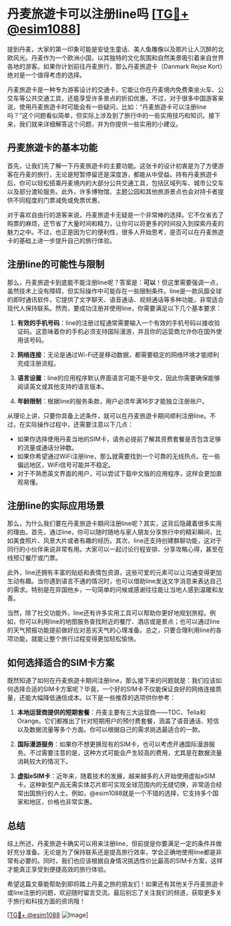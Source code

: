 # 丹麦旅遊卡可以注册line吗 [[TG💪+ @esim1088](https://t.me/s/esim1088)]

提到丹麦，大家的第一印象可能是安徒生童话、美人鱼雕像以及那片让人沉醉的北欧风光。丹麦作为一个欧洲小国，以其独特的文化氛围和自然美景吸引着来自世界各地的游客。如果你计划前往丹麦旅行，那么丹麦旅遊卡（Danmark Rejse Kort）绝对是一个值得考虑的选择。

丹麦旅遊卡是一种专为游客设计的交通卡，它能让你在丹麦境内免费乘坐火车、公交车等公共交通工具，还能享受许多景点的折扣优惠。不过，对于很多中国游客来说，使用丹麦旅遊卡时可能会有一些疑问，比如：“丹麦旅遊卡可以注册line吗？”这个问题看似简单，但实际上涉及到了旅行中的一些实用技巧和知识。接下来，我们就来详细解答这个问题，并为你提供一些实用的小建议。

## 丹麦旅遊卡的基本功能

首先，让我们先了解一下丹麦旅遊卡的主要功能。这张卡的设计初衷是为了方便游客在丹麦的旅行，无论是短暂停留还是深度游，都能从中受益。持有丹麦旅遊卡后，你可以轻松搭乘丹麦境内的大部分公共交通工具，包括区域列车、城市公交车以及部分渡轮服务。此外，许多博物馆、主题公园和其他旅游景点也会对持卡者提供不同程度的门票减免或免票优惠。

对于喜欢自由行的游客来说，丹麦旅遊卡无疑是一个非常棒的选择。它不仅省去了购票的麻烦，还节省了大量时间和精力，让你可以将更多的时间投入到探索丹麦的魅力之中。不过，也正是因为它的便利性，很多人开始思考，是否可以在丹麦旅遊卡的基础上进一步提升自己的旅行体验。

## 注册line的可能性与限制

那么，丹麦旅遊卡到底能不能注册line呢？答案是：**可以**！但这里需要强调一点，虽然技术上没有障碍，但实际操作中可能存在一些限制条件。line是一款风靡全球的即时通讯软件，它提供了文字聊天、语音通话、视频通话等多种功能，非常适合现代人保持联系。然而，要成功注册并使用line，你需要满足以下几个基本要求：

1. **有效的手机号码**：line的注册过程通常需要输入一个有效的手机号码以接收验证码。这意味着你的手机必须支持国际漫游，并且你的运营商允许你在国外使用该号码。
   
2. **网络连接**：无论是通过Wi-Fi还是移动数据，都需要稳定的网络环境才能顺利完成注册流程。

3. **语言设置**：line的应用程序默认界面语言可能不是中文，因此你需要确保能够阅读英文或其他支持的语言版本。

4. **年龄限制**：根据line的服务条款，用户必须年满16岁才能独立注册账户。

从理论上讲，只要你具备上述条件，就可以在丹麦旅遊卡期间顺利注册line。不过，在实际操作过程中，还需要注意以下几点：

- 如果你选择使用丹麦当地的SIM卡，请务必提前了解其资费套餐是否包含足够的流量或通话分钟数。
- 如果你希望通过WiFi注册line，那么就需要找到一个可靠的无线热点。在一些偏远地区，WiFi信号可能并不稳定。
- 对于不熟悉英文界面的用户，可以尝试下载中文版的应用程序，这样会更加直观易懂。

## 注册line的实际应用场景

那么，为什么我们要在丹麦旅遊卡期间注册line呢？其实，这背后隐藏着很多实用的理由。首先，通过line，你可以随时随地与家人朋友分享旅行中的精彩瞬间，比如美食照片、风景大片或者有趣的经历。其次，line还支持创建群聊功能，这对于同行的小伙伴来说非常有用。大家可以一起讨论行程安排、分享攻略心得，甚至在线预订餐厅或门票。

此外，line还拥有丰富的贴纸和表情包资源，这些可爱的元素可以让沟通变得更加生动有趣。当你遇到语言不通的情况时，也可以借助line发送文字消息来表达自己的需求。特别是在异国他乡，一句简单的问候或感谢往往能让当地人感到温暖和友善。

当然，除了社交功能外，line还有许多实用工具可以帮助你更好地规划旅程。例如，你可以利用line的地图服务查找附近的餐厅、酒店或是景点；也可以通过line的天气预报功能提前做好应对恶劣天气的心理准备。总之，只要合理利用line的各项功能，就能让整个旅行过程变得更加轻松愉快。

## 如何选择适合的SIM卡方案

既然知道了如何在丹麦旅遊卡期间注册line，那么接下来的问题就是：我们应该如何选择合适的SIM卡方案呢？毕竟，一个好的SIM卡不仅能保证良好的网络连接质量，还能大幅降低通信成本。以下是一些推荐的选项供你参考：

1. **本地运营商提供的短期套餐**：丹麦主要有三大运营商——TDC、Telia和Orange。它们都推出了针对短期用户的预付费套餐，涵盖了语音通话、短信以及数据流量等多个方面。你可以根据自己的需求挑选最适合的一款。

2. **国际漫游服务**：如果你不想更换现有的SIM卡，也可以考虑开通国际漫游服务。不过需要注意的是，这种方式可能会产生较高的费用，尤其是在数据流量消耗较大的情况下。

3. **虚拟eSIM卡**：近年来，随着技术的发展，越来越多的人开始使用虚拟eSIM卡。这种新型产品无需实体芯片即可实现全球范围内的无缝切换，非常适合经常出国旅行的人士。例如，@esim1088就是一个不错的选择，它支持多个国家和地区，价格也非常实惠。

## 总结

综上所述，丹麦旅遊卡确实可以用来注册line，但前提是你要满足一定的条件并做好充分准备。无论是为了保持联系还是提高旅行效率，学会正确地使用line都是非常有必要的。同时，我们也应该根据自身情况挑选性价比最高的SIM卡方案，这样才能真正享受到便捷高效的旅行体验。

希望这篇文章能帮助到即将踏上丹麦之旅的朋友们！如果还有其他关于丹麦旅遊卡或line注册的问题，欢迎随时留言交流。最后别忘了关注我们的频道，获取更多关于旅行和科技方面的资讯哦！

[[TG💪+ @esim1088](https://t.me/s/esim1088) ![Image](https://i.postimg.cc/4NQfJmqS/Snipaste-2025-05-13-00-14-12.png)]